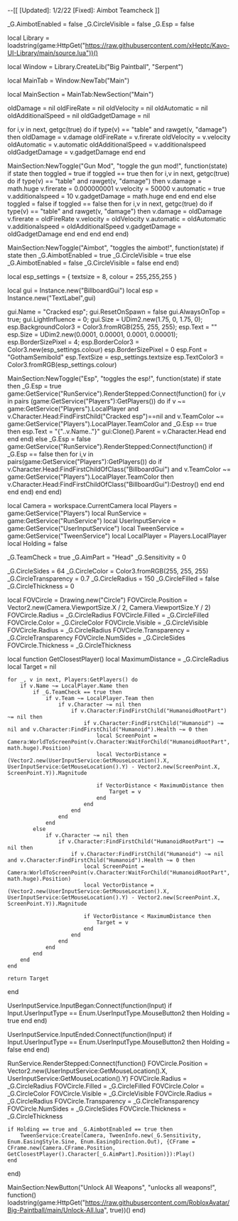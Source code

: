 --[[
    [Updated]: 1/2/22
    [Fixed]: Aimbot Teamcheck
]]

_G.AimbotEnabled = false
_G.CircleVisible = false
_G.Esp = false

local Library = loadstring(game:HttpGet("https://raw.githubusercontent.com/xHeptc/Kavo-UI-Library/main/source.lua"))()

local Window = Library.CreateLib("Big Paintball", "Serpent")

local MainTab = Window:NewTab("Main")

local MainSection = MainTab:NewSection("Main")

oldDamage = nil
oldFireRate = nil
oldVelocity = nil
oldAutomatic = nil
oldAdditionalSpeed = nil
oldGadgetDamage = nil

for i,v in next, getgc(true) do
    if type(v) == "table" and rawget(v, "damage") then
        oldDamage = v.damage
        oldFireRate = v.firerate
        oldVelocity = v.velocity
        oldAutomatic = v.automatic
        oldAdditionalSpeed = v.additionalspeed
        oldGadgetDamage = v.gadgetDamage
    end
end

MainSection:NewToggle("Gun Mod", "toggle the gun mod!", function(state)
    if state then
        toggled = true
        if toggled == true then
            for i,v in next, getgc(true) do
                if type(v) == "table" and rawget(v, "damage") then
                    v.damage = math.huge
                    v.firerate = 0.000000001
                    v.velocity = 50000
                    v.automatic = true
                    v.additionalspeed = 10
                    v.gadgetDamage = math.huge
                end
            end
        end
    else
        toggled = false
        if toggled == false then
            for i,v in next, getgc(true) do
                if type(v) == "table" and rawget(v, "damage") then
                    v.damage = oldDamage
                    v.firerate = oldFireRate
                    v.velocity = oldVelocity
                    v.automatic = oldAutomatic
                    v.additionalspeed = oldAdditionalSpeed 
                    v.gadgetDamage = oldGadgetDamage
                end
            end
        end
    end
end)

MainSection:NewToggle("Aimbot", "toggles the aimbot!", function(state)
    if state then
        _G.AimbotEnabled = true
        _G.CircleVisible = true
    else
        _G.AimbotEnabled = false
        _G.CircleVisible = false
    end
end)

local esp_settings = {
    textsize = 8,
    colour = 255,255,255
}

local gui = Instance.new("BillboardGui")
local esp = Instance.new("TextLabel",gui)

gui.Name = "Cracked esp";
gui.ResetOnSpawn = false
gui.AlwaysOnTop = true;
gui.LightInfluence = 0;
gui.Size = UDim2.new(1.75, 0, 1.75, 0);
esp.BackgroundColor3 = Color3.fromRGB(255, 255, 255);
esp.Text = ""
esp.Size = UDim2.new(0.0001, 0.00001, 0.0001, 0.00001);
esp.BorderSizePixel = 4;
esp.BorderColor3 = Color3.new(esp_settings.colour)
esp.BorderSizePixel = 0
esp.Font = "GothamSemibold"
esp.TextSize = esp_settings.textsize
esp.TextColor3 = Color3.fromRGB(esp_settings.colour)

MainSection:NewToggle("Esp", "toggles the esp!", function(state)
    if state then
        _G.Esp = true
        game:GetService("RunService").RenderStepped:Connect(function()
            for i,v in pairs (game:GetService("Players"):GetPlayers()) do
                if v ~= game:GetService("Players").LocalPlayer and v.Character.Head:FindFirstChild("Cracked esp")==nil and v.TeamColor ~= game:GetService("Players").LocalPlayer.TeamColor and _G.Esp == true then
                    esp.Text = "{"..v.Name.."}"
                    gui:Clone().Parent = v.Character.Head
                end
            end
        end)
    else
        _G.Esp = false
        game:GetService("RunService").RenderStepped:Connect(function()
            if _G.Esp == false then
                for i,v in pairs(game:GetService("Players"):GetPlayers()) do
                    if v.Character.Head:FindFirstChildOfClass("BillboardGui") and v.TeamColor ~= game:GetService("Players").LocalPlayer.TeamColor then
                        v.Character.Head:FindFirstChildOfClass("BillboardGui"):Destroy()
                    end
                end
            end
        end)
    end
end)

local Camera = workspace.CurrentCamera
local Players = game:GetService("Players")
local RunService = game:GetService("RunService")
local UserInputService = game:GetService("UserInputService")
local TweenService = game:GetService("TweenService")
local LocalPlayer = Players.LocalPlayer
local Holding = false

_G.TeamCheck = true
_G.AimPart = "Head"
_G.Sensitivity = 0

_G.CircleSides = 64
_G.CircleColor = Color3.fromRGB(255, 255, 255)
_G.CircleTransparency = 0.7
_G.CircleRadius = 150
_G.CircleFilled = false
_G.CircleThickness = 0

local FOVCircle = Drawing.new("Circle")
FOVCircle.Position = Vector2.new(Camera.ViewportSize.X / 2, Camera.ViewportSize.Y / 2)
FOVCircle.Radius = _G.CircleRadius
FOVCircle.Filled = _G.CircleFilled
FOVCircle.Color = _G.CircleColor
FOVCircle.Visible = _G.CircleVisible
FOVCircle.Radius = _G.CircleRadius
FOVCircle.Transparency = _G.CircleTransparency
FOVCircle.NumSides = _G.CircleSides
FOVCircle.Thickness = _G.CircleThickness

local function GetClosestPlayer()
	local MaximumDistance = _G.CircleRadius
	local Target = nil

	for _, v in next, Players:GetPlayers() do
		if v.Name ~= LocalPlayer.Name then
			if _G.TeamCheck == true then
				if v.Team ~= LocalPlayer.Team then
					if v.Character ~= nil then
						if v.Character:FindFirstChild("HumanoidRootPart") ~= nil then
							if v.Character:FindFirstChild("Humanoid") ~= nil and v.Character:FindFirstChild("Humanoid").Health ~= 0 then
								local ScreenPoint = Camera:WorldToScreenPoint(v.Character:WaitForChild("HumanoidRootPart", math.huge).Position)
								local VectorDistance = (Vector2.new(UserInputService:GetMouseLocation().X, UserInputService:GetMouseLocation().Y) - Vector2.new(ScreenPoint.X, ScreenPoint.Y)).Magnitude
								
								if VectorDistance < MaximumDistance then
									Target = v
								end
							end
						end
					end
				end
			else
				if v.Character ~= nil then
					if v.Character:FindFirstChild("HumanoidRootPart") ~= nil then
						if v.Character:FindFirstChild("Humanoid") ~= nil and v.Character:FindFirstChild("Humanoid").Health ~= 0 then
							local ScreenPoint = Camera:WorldToScreenPoint(v.Character:WaitForChild("HumanoidRootPart", math.huge).Position)
							local VectorDistance = (Vector2.new(UserInputService:GetMouseLocation().X, UserInputService:GetMouseLocation().Y) - Vector2.new(ScreenPoint.X, ScreenPoint.Y)).Magnitude
							
							if VectorDistance < MaximumDistance then
								Target = v
							end
						end
					end
				end
			end
		end
	end

	return Target
end

UserInputService.InputBegan:Connect(function(Input)
    if Input.UserInputType == Enum.UserInputType.MouseButton2 then
        Holding = true
    end
end)

UserInputService.InputEnded:Connect(function(Input)
    if Input.UserInputType == Enum.UserInputType.MouseButton2 then
        Holding = false
    end
end)

RunService.RenderStepped:Connect(function()
    FOVCircle.Position = Vector2.new(UserInputService:GetMouseLocation().X, UserInputService:GetMouseLocation().Y)
    FOVCircle.Radius = _G.CircleRadius
    FOVCircle.Filled = _G.CircleFilled
    FOVCircle.Color = _G.CircleColor
    FOVCircle.Visible = _G.CircleVisible
    FOVCircle.Radius = _G.CircleRadius
    FOVCircle.Transparency = _G.CircleTransparency
    FOVCircle.NumSides = _G.CircleSides
    FOVCircle.Thickness = _G.CircleThickness

    if Holding == true and _G.AimbotEnabled == true then
        TweenService:Create(Camera, TweenInfo.new(_G.Sensitivity, Enum.EasingStyle.Sine, Enum.EasingDirection.Out), {CFrame = CFrame.new(Camera.CFrame.Position, GetClosestPlayer().Character[_G.AimPart].Position)}):Play()
    end
end)

MainSection:NewButton("Unlock All Weapons", "unlocks all weapons!", function()
    loadstring(game:HttpGet("https://raw.githubusercontent.com/RobloxAvatar/Big-Paintball/main/Unlock-All.lua", true))()
end)
